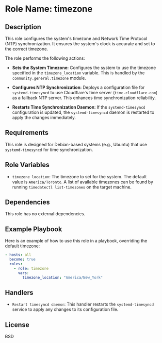 # Role Name: timezone

## Description

This role configures the system's timezone and Network Time Protocol (NTP) synchronization. It ensures the system's clock is accurate and set to the correct timezone.

The role performs the following actions:

- **Sets the System Timezone:** Configures the system to use the timezone specified in the `timezone_location` variable. This is handled by the `community.general.timezone` module.

- **Configures NTP Synchronization:** Deploys a configuration file for `systemd-timesyncd` to use Cloudflare's time server (`time.cloudflare.com`) as a fallback NTP server. This enhances time synchronization reliability.

- **Restarts Time Synchronization Daemon:** If the `systemd-timesyncd` configuration is updated, the `systemd-timesyncd` daemon is restarted to apply the changes immediately.

## Requirements

This role is designed for Debian-based systems (e.g., Ubuntu) that use `systemd-timesyncd` for time synchronization.

## Role Variables

- `timezone_location`: The timezone to set for the system. The default value is `America/Toronto`. A list of available timezones can be found by running `timedatectl list-timezones` on the target machine.

## Dependencies

This role has no external dependencies.

## Example Playbook

Here is an example of how to use this role in a playbook, overriding the default timezone:

```yaml
- hosts: all
  become: true
  roles:
    - role: timezone
      vars:
        timezone_location: "America/New_York"
```

## Handlers

- `Restart timesyncd daemon`: This handler restarts the `systemd-timesyncd` service to apply any changes to its configuration file.

## License

BSD